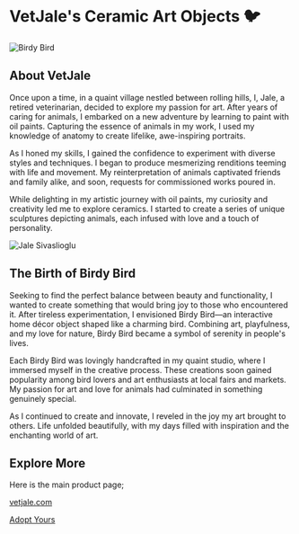 # VetJale's Ceramic Art Objects 🐦

![Birdy Bird](https://www.vetjale.com/images/TEKKUS-evde1-p-1600.jpg)

## About VetJale

Once upon a time, in a quaint village nestled between rolling hills, I, Jale, a retired veterinarian, decided to explore my passion for art. After years of caring for animals, I embarked on a new adventure by learning to paint with oil paints. Capturing the essence of animals in my work, I used my knowledge of anatomy to create lifelike, awe-inspiring portraits.

As I honed my skills, I gained the confidence to experiment with diverse styles and techniques. I began to produce mesmerizing renditions teeming with life and movement. My reinterpretation of animals captivated friends and family alike, and soon, requests for commissioned works poured in.

While delighting in my artistic journey with oil paints, my curiosity and creativity led me to explore ceramics. I started to create a series of unique sculptures depicting animals, each infused with love and a touch of personality.

![Jale Sivaslioglu](https://www.vetjale.com/images/JaleS-900Cover.jpg)

## The Birth of Birdy Bird

Seeking to find the perfect balance between beauty and functionality, I wanted to create something that would bring joy to those who encountered it. After tireless experimentation, I envisioned Birdy Bird—an interactive home décor object shaped like a charming bird. Combining art, playfulness, and my love for nature, Birdy Bird became a symbol of serenity in people's lives.

Each Birdy Bird was lovingly handcrafted in my quaint studio, where I immersed myself in the creative process. These creations soon gained popularity among bird lovers and art enthusiasts at local fairs and markets. My passion for art and love for animals had culminated in something genuinely special.

As I continued to create and innovate, I reveled in the joy my art brought to others. Life unfolded beautifully, with my days filled with inspiration and the enchanting world of art.

## Explore More

Here is the main product page;

[vetjale.com](https://vetjale.com)

[Adopt Yours](https://buy.stripe.com/14k28Xapq72Kfcs4gk)